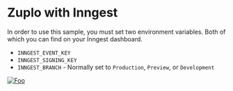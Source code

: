 # Zuplo with Inngest

In order to use this sample, you must set two environment variables. Both of which you can find on your Inngest dashboard.

- `INNGEST_EVENT_KEY`
- `INNGEST_SIGNING_KEY`
- `INNGEST_BRANCH` - Normally set to `Production`, `Preview`, or `Development`

[![Foo](https://cdn.zuplo.com/www/zupit.svg)](http://portal.zuplo.com/clone?sourceRepoUrl=https://github.com/zuplo/samples-with-inngest.git)

